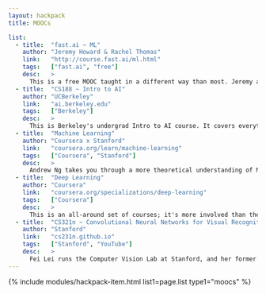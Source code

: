 ```yaml
---
layout: hackpack
title: MOOCs

list:
  - title:  "fast.ai ~ ML"
    author: "Jeremy Howard & Rachel Thomas"
    link:   "http://course.fast.ai/ml.html"
    tags:   ["fast.ai", "free"]
    desc:   >
      This is a free MOOC taught in a different way than most. Jeremy and Rachel start with the cool stuff you can do then peel back the layers, rather than starting from zero teaching you to build up. They also teach code-centric, which means you're learning how to build these algorithms as you go rather than strictly developing an understanding.
  - title:  "CS188 ~ Intro to AI"
    author: "UCBerkeley"
    link:   "ai.berkeley.edu"
    tags:   ["Berkeley"]
    desc:   >
      This is Berkeley's undergrad Intro to AI course. It covers everything from Uninformed Search (what you learn in Computer Science 2) to Markov Decision Processes, Reinforcement Learning, all the way through to Bayes' Nets, and some applications of Machine Learning.
  - title:  "Machine Learning"
    author: "Coursera x Stanford"
    link:   "coursera.org/learn/machine-learning"
    tags:   ["Coursera", "Stanford"]
    desc:   >
      Andrew Ng takes you through a more theoretical understanding of Machine Learning, with Coursera's first course. Covering Supervised versus Unsupervised Learning as well as some best practices, it's all around a pretty informative class.
  - title:  "Deep Learning"
    author: "Coursera"
    link:   "coursera.org/specializations/deep-learning"
    tags:   ["Coursera"]
    desc:   >
      This is an all-around set of courses; it's more involved than the Machine Learning course on Coursera, but covers way more. Ultimately, you'll need to find the separate courses on Coursera to get all the content at no charge.
  - title:  "CS321n ~ Convolutional Neural Networks for Visual Recognition"
    author: "Stanford"
    link:   "cs231n.github.io"
    tags:   ["Stanford", "YouTube"]
    desc:   >
      Fei Lei runs the Computer Vision Lab at Stanford, and her former Ph.D student Andrej Karpathy is really making a name for himself in AI. He also happens to have an awesome understanding of Neural Networks and can convey that understanding quite well. They have the lectures on YouTube, but the write-ups are also great because of their detail.
---
```


{% include modules/hackpack-item.html
  list1=page.list
  type1="moocs" %}
